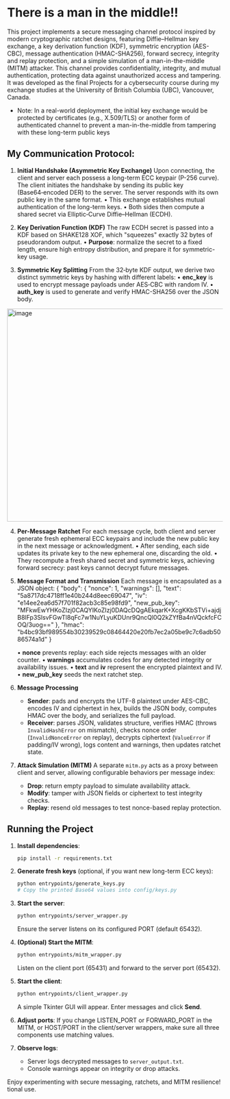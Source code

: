 # There is a man in the middle!!

This project implements a secure messaging channel protocol inspired by modern cryptographic ratchet designs, featuring Diffie–Hellman key exchange, a key derivation function (KDF), symmetric encryption (AES-CBC), message authentication (HMAC-SHA256), forward secrecy, integrity and replay protection, and a simple simulation of a man-in-the-middle (MITM) attacker. This channel provides confidentiality, integrity, and mutual authentication, protecting data against unauthorized access and tampering. It was developed as the final Projects for a cybersecurity course during my exchange studies at the University of British Columbia (UBC), Vancouver, Canada.
- Note: In a real-world deployment, the initial key exchange would be protected by certificates (e.g., X.509/TLS) or another form of authenticated channel to prevent a man-in-the-middle from tampering with these long-term public keys

## My Communication Protocol:

1. **Initial Handshake (Asymmetric Key Exchange)**
   Upon connecting, the client and server each possess a long-term ECC keypair (P-256 curve). The client initiates the handshake by sending its public key (Base64‑encoded DER) to the server. The server responds with its own public key in the same format.
   • This exchange establishes mutual authentication of the long-term keys.
   • Both sides then compute a shared secret via Elliptic‑Curve Diffie–Hellman (ECDH).

2. **Key Derivation Function (KDF)**
   The raw ECDH secret is passed into a KDF based on SHAKE128 XOF, which "squeezes" exactly 32 bytes of pseudorandom output.
   • **Purpose**: normalize the secret to a fixed length, ensure high entropy distribution, and prepare it for symmetric-key usage.

3. **Symmetric Key Splitting**
   From the 32‑byte KDF output, we derive two distinct symmetric keys by hashing with different labels:
   • **enc\_key** is used to encrypt message payloads under AES‑CBC with random IV.
   • **auth\_key** is used to generate and verify HMAC-SHA256 over the JSON body.

  <img width="953" height="497" alt="image" src="https://github.com/user-attachments/assets/d60f88b1-2f0e-4fa8-aa18-cef669e865b7" />

4. **Per-Message Ratchet**
   For each message cycle, both client and server generate fresh ephemeral ECC keypairs and include the new public key in the next message or acknowledgment.
   • After sending, each side updates its private key to the new ephemeral one, discarding the old.
   • They recompute a fresh shared secret and symmetric keys, achieving forward secrecy: past keys cannot decrypt future messages.

5. **Message Format and Transmission**
   Each message is encapsulated as a JSON object:
{
  "body": {
    "nonce": 1,
    "warnings": [],
    "text": "5a8717dc4718ff1e40b244d8eec69047",
    "iv": "e14ee2ea6d57f701f82acb3c85e98fd9",
    "new_pub_key": "MFkwEwYHKoZIzj0CAQYIKoZIzj0DAQcDQgAEkqarK+XcgKKbSTVi+ajdjB8lFp3SlsvFGwTl8qFc7w1NuYLyuKDUnr9QncQl0Q2kZYfBa4nVQckfcFCOQ/3uog=="
  },
  "hmac": "b4bc93bf989554b30239529c08464420e20fb7ec2a05be9c7c6adb5086574a1d"
}


   • **nonce** prevents replay: each side rejects messages with an older counter.
   • **warnings** accumulates codes for any detected integrity or availability issues.
   • **text** and **iv** represent the encrypted plaintext and IV.
   • **new\_pub\_key** seeds the next ratchet step.

6. **Message Processing**

   * **Sender**: pads and encrypts the UTF-8 plaintext under AES-CBC, encodes IV and ciphertext in hex, builds the JSON body, computes HMAC over the body, and serializes the full payload.
   * **Receiver**: parses JSON, validates structure, verifies HMAC (throws `InvalidHashError` on mismatch), checks nonce order (`InvalidNonceError` on replay), decrypts ciphertext (`ValueError` if padding/IV wrong), logs content and warnings, then updates ratchet state.

7. **Attack Simulation (MITM)**
   A separate `mitm.py` acts as a proxy between client and server, allowing configurable behaviors per message index:

   * **Drop**: return empty payload to simulate availability attack.
   * **Modify**: tamper with JSON fields or ciphertext to test integrity checks.
   * **Replay**: resend old messages to test nonce-based replay protection.

## Running the Project

1. **Install dependencies**:

   ```bash
   pip install -r requirements.txt
   ```

2. **Generate fresh keys** (optional, if you want new long-term ECC keys):

   ```bash
   python entrypoints/generate_keys.py
   # Copy the printed Base64 values into config/keys.py
   ```

3. **Start the server**:

   ```bash
   python entrypoints/server_wrapper.py
   ```

   Ensure the server listens on its configured PORT (default 65432).

4. **(Optional) Start the MITM**:

   ```bash
   python entrypoints/mitm_wrapper.py
   ```

   Listen on the client port (65431) and forward to the server port (65432).

5. **Start the client**:

   ```bash
   python entrypoints/client_wrapper.py
   ```

   A simple Tkinter GUI will appear. Enter messages and click **Send**.

6. **Adjust ports**:
   If you change LISTEN\_PORT or FORWARD\_PORT in the MITM, or HOST/PORT in the client/server wrappers, make sure all three components use matching values.

7. **Observe logs**:

   * Server logs decrypted messages to `server_output.txt`.
   * Console warnings appear on integrity or drop attacks.

Enjoy experimenting with secure messaging, ratchets, and MITM resilience!
tional use.

